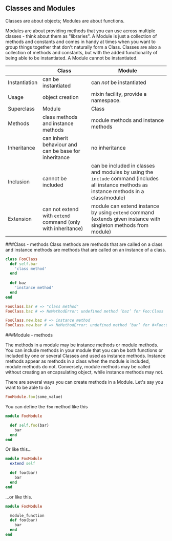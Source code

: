 ## Classes and Modules

Classes are about objects; Modules are about functions.

Modules are about providing methods that you can use across multiple classes - think about them as "libraries". A Module is just a collection of methods and constants and comes in handy at times when you want to group things together that don't naturally form a Class. Classes are also a collection of methods and constants, but with the added functionality of being able to be instantiated. A Module cannot be instantiated. 

|               | Class                                                        | Module                                                                                                                                      |
|---------------|--------------------------------------------------------------|---------------------------------------------------------------------------------------------------------------------------------------------|
| Instantiation | can be instantiated                                          | can *not* be instantiated                                                                                                                   |
| Usage         | object creation                                              | mixin facility, provide a namespace.                                                                                                        |
| Superclass    | Module                                                       | Class                                                                                                                                       |
| Methods       | class methods and instance methods                           | module methods and instance methods                                                                                                         |
| Inheritance   | can inherit behaviour and can be base for inheritance        | no inheritance                                                                                                                              |
| Inclusion     | cannot be included                                           | can be included in classes and modules by using the `include` command (includes all instance methods as instance methods in a class/module) |
| Extension     | can not extend with `extend` command (only with inheritance) | module can extend instance by using `extend` command (extends given instance with singleton methods from module)                            |

###Class - methods
Class methods are methods that are called on a class and instance methods are methods that are called on an instance of a class.

```ruby
class FooClass
  def self.bar
    'class method'
  end
  
  def baz
    'instance method'
  end
end

FooClass.bar # => "class method"
FooClass.baz # => NoMethodError: undefined method ‘baz’ for Foo:Class

FooClass.new.baz # => instance method
FooClass.new.bar # => NoMethodError: undefined method ‘bar’ for #<Foo:0x1e820>

```


###Module - methods

The methods in a module may be instance methods or module methods. You can include methods in your module that you can be both functions or included by one or several Classes and used as instance methods. Instance methods appear as methods in a class when the module is included, module methods do not. Conversely, module methods may be called without creating an encapsulating object, while instance methods may not.

There are several ways you can create methods in a Module. Let's say you want to be able to do
```ruby
FooModule.foo(some_value)
```
You can define the `foo` method like this
```ruby
module FooModule

  def self.foo(bar)
    bar
  end
end
```
Or like this...
```ruby
module FooModule
  extend self

  def foo(bar)
    bar
  end
end
```
...or like this.
```ruby
module FooModule

  module_function
  def foo(bar)
    bar
  end
end
```






